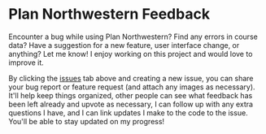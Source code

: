 # Plan Northwestern Feedback

Encounter a bug while using Plan Northwestern? Find any errors in course data? Have a suggestion for a new feature, user interface change, or anything? Let me know! I enjoy working on this project and would love to improve it.

By clicking the [issues](https://github.com/dilanx/plan-northwestern/issues?q=) tab above and creating a new issue, you can share your bug report or feature request (and attach any images as necessary). It'll help keep things organized, other people can see what feedback has been left already and upvote as necessary, I can follow up with any extra questions I have, and I can link updates I make to the code to the issue. You'll be able to stay updated on my progress!
